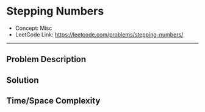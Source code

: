 # Stepping Numbers

- Concept: Misc
- LeetCode Link: https://leetcode.com/problems/stepping-numbers/

---

## Problem Description

## Solution

## Time/Space Complexity

